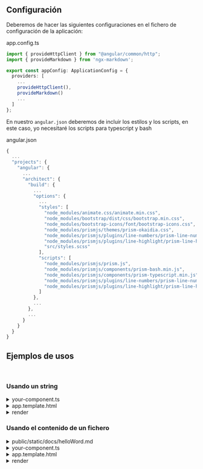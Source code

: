 ## Configuración

Deberemos de hacer las siguientes configuraciones en el fichero de configuración de la aplicación:

<code-block>
  <span>app.config.ts</span>

  ```typescript
  import { provideHttpClient } from "@angular/common/http";
  import { provideMarkdown } from 'ngx-markdown';

  export const appConfig: ApplicationConfig = {
    providers: [
      ...
      provideHttpClient(),
      provideMarkdown()
      ...
    ]
  };

  ```
</code-block>

En nuestro ```angular.json``` deberemos de incluir los estilos y los scripts, en este caso, yo necesitaré los scripts para typescript y bash

<code-block>
  <span>angular.json</span>

  ```typescript
  {
    ...
    "projects": {
      "angular": {
        ...
        "architect": {
          "build": {
            ...
            "options": {
              ...
              "styles": [
                "node_modules/animate.css/animate.min.css",
                "node_modules/bootstrap/dist/css/bootstrap.min.css",
                "node_modules/bootstrap-icons/font/bootstrap-icons.css",
                "node_modules/prismjs/themes/prism-okaidia.css",
                "node_modules/prismjs/plugins/line-numbers/prism-line-numbers.css",
                "node_modules/prismjs/plugins/line-highlight/prism-line-highlight.css",
                "src/styles.scss"
              ],
              "scripts": [
                "node_modules/prismjs/prism.js",
                "node_modules/prismjs/components/prism-bash.min.js",
                "node_modules/prismjs/components/prism-typescript.min.js",
                "node_modules/prismjs/plugins/line-numbers/prism-line-numbers.js",
                "node_modules/prismjs/plugins/line-highlight/prism-line-highlight.js"
              ]
            },
            ...
          },
          ...
        }
      }
    }
  }


  ```
</code-block>

## Ejemplos de usos

<br>

### Usando un string


<code-block>
  <details>
  <summary>your-component.ts</summary>

  ```typescript
  import { Component } from '@angular/core';
  import { MarkdownModule } from 'ngx-markdown';

  @Component({
    selector: 'app-root',
    templateUrl: './app.component.html',
    imports: [MarkdownModule]
  })
  export class AppComponent {
    data = `
    # Hola mundo
    ## Mi primer markdown desde angular :)
    `
  }
  ```
  </details>

  <details>
  <summary>app.template.html</summary>

  ```html
  <markdown [data]="data"></markdown>
  ```
  </details>

  <details>
  <summary>render</summary>

  ```typescript
  # Hola mundo
  ## Mi primer markdown desde angular :)
  ```
  </details>
</code-block>


### Usando el contenido de un fichero


<code-block>
  <details>
  <summary>public/static/docs/helloWord.md</summary>

  ```typescript
  # Hola mundo
  ## Mi primer markdown desde angular :)
  ```
  </details>
  <details>
  <summary>your-component.ts</summary>

  ```typescript
  import { Component } from '@angular/core';
  import { MarkdownModule } from 'ngx-markdown';

  @Component({
    selector: 'app-root',
    templateUrl: './app.component.html',
    imports: [MarkdownModule]
  })
  export class AppComponent {
    src = "public/static/docs/helloWord.md"
  }
  ```
  </details>

  <details>
  <summary>app.template.html</summary>

  ```html
  <markdown [disableSanitizer]="true" [src]="src"></markdown>
  ```
  </details>

  <details>
  <summary>render</summary>

  ```typescript
  # Hola mundo
  ## Mi primer markdown desde angular :)
  ```
  </details>
</code-block>


